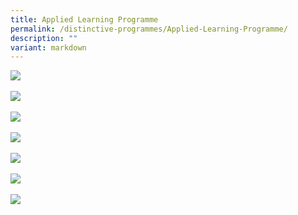 ```yaml
---
title: Applied Learning Programme
permalink: /distinctive-programmes/Applied-Learning-Programme/
description: ""
variant: markdown
---
```

![](/images/Picture1_copy.jpg)<br><br>
![](/images/Picture2_copy.jpg)<br><br>
![](/images/Picture3_copy.jpg)<br><br>
![](/images/Picture4_copy.jpg)<br><br>
![](/images/Picture5_copy.jpg)<br><br>
![](/images/Picture6_copy.jpg)<br><br>
![](/images/Picture7_copy.jpg)